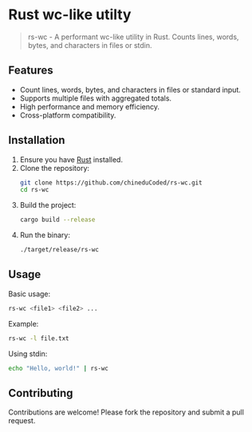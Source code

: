 # Rust wc-like utilty
> rs-wc - A performant wc-like utility in Rust. Counts lines, words, bytes, and characters in files or stdin.

## Features

- Count lines, words, bytes, and characters in files or standard input.
- Supports multiple files with aggregated totals.
- High performance and memory efficiency.
- Cross-platform compatibility.

## Installation

1. Ensure you have [Rust](https://www.rust-lang.org/) installed.
2. Clone the repository:
    ```bash
    git clone https://github.com/chineduCoded/rs-wc.git
    cd rs-wc
    ```
3. Build the project:
    ```bash
    cargo build --release
    ```
4. Run the binary:
    ```bash
    ./target/release/rs-wc
    ```

## Usage

Basic usage:
```bash
rs-wc <file1> <file2> ...
```

Example:
```bash
rs-wc -l file.txt
```

Using stdin:
```bash
echo "Hello, world!" | rs-wc
```

## Contributing

Contributions are welcome! Please fork the repository and submit a pull request.

<!-- ## License -->

<!-- This project is licensed under the [MIT License](LICENSE). -->